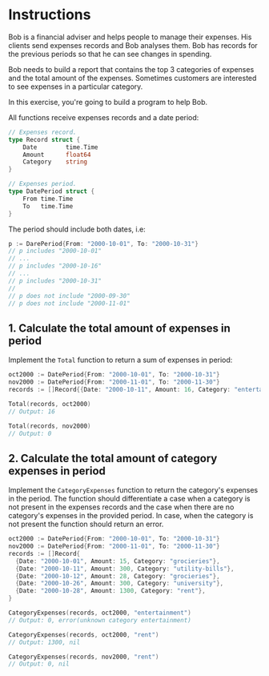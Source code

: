 # Instructions

Bob is a financial adviser and helps people to manage their expenses. His clients send expenses records and Bob analyses them. Bob has records for the previous periods so that he can see changes in spending.

Bob needs to build a report that contains the top 3 categories of expenses and the total amount of the expenses. Sometimes customers are interested to see expenses in a particular category.

In this exercise, you're going to build a program to help Bob.

All functions receive expenses records and a date period:
```go
// Expenses record.
type Record struct {
	Date        time.Time
	Amount      float64
	Category    string
}

// Expenses period.
type DatePeriod struct {
	From time.Time
	To   time.Time
}
```

The period should include both dates, i.e:
```go
p := DarePeriod{From: "2000-10-01", To: "2000-10-31"}
// p includes "2000-10-01"
// ...
// p includes "2000-10-16"
// ...
// p includes "2000-10-31"
//
// p does not include "2000-09-30"
// p does not include "2000-11-01"
```

## 1. Calculate the total amount of expenses in period

Implement the `Total` function to return a sum of expenses in period:

```go
oct2000 := DatePeriod{From: "2000-10-01", To: "2000-10-31"}
nov2000 := DatePeriod{From: "2000-11-01", To: "2000-11-30"}
records := []Record{{Date: "2000-10-11", Amount: 16, Category: "entertainment"}}

Total(records, oct2000)
// Output: 16

Total(records, nov2000)
// Output: 0
```

## 2. Calculate the total amount of category expenses in period

Implement the `CategoryExpenses` function to return the category's expenses in the period. The function should differentiate a case when a category is not present in the expenses records and the case when there are no category's expenses in the provided period.
In case, when the category is not present the function should return an error.

```go
oct2000 := DatePeriod{From: "2000-10-01", To: "2000-10-31"}
nov2000 := DatePeriod{From: "2000-11-01", To: "2000-11-30"}
records := []Record{
  {Date: "2000-10-01", Amount: 15, Category: "grocieries"},
  {Date: "2000-10-11", Amount: 300, Category: "utility-bills"},
  {Date: "2000-10-12", Amount: 28, Category: "grocieries"},
  {Date: "2000-10-26", Amount: 300, Category: "university"},
  {Date: "2000-10-28", Amount: 1300, Category: "rent"},
}

CategoryExpenses(records, oct2000, "entertainment")
// Output: 0, error(unknown category entertainment)

CategoryExpenses(records, oct2000, "rent")
// Output: 1300, nil

CategoryExpenses(records, nov2000, "rent")
// Output: 0, nil
```
